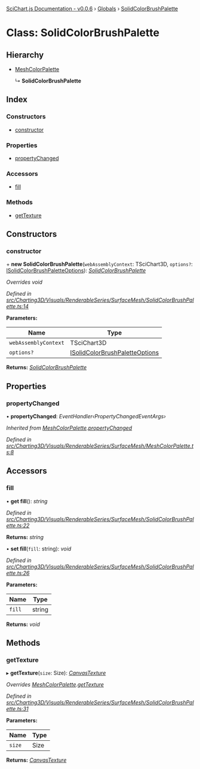 [SciChart.js Documentation - v0.0.6](../README.md) › [Globals](../globals.md) › [SolidColorBrushPalette](solidcolorbrushpalette.md)

# Class: SolidColorBrushPalette

## Hierarchy

* [MeshColorPalette](meshcolorpalette.md)

  ↳ **SolidColorBrushPalette**

## Index

### Constructors

* [constructor](solidcolorbrushpalette.md#constructor)

### Properties

* [propertyChanged](solidcolorbrushpalette.md#propertychanged)

### Accessors

* [fill](solidcolorbrushpalette.md#fill)

### Methods

* [getTexture](solidcolorbrushpalette.md#gettexture)

## Constructors

###  constructor

\+ **new SolidColorBrushPalette**(`webAssemblyContext`: TSciChart3D, `options?`: [ISolidColorBrushPaletteOptions](../interfaces/isolidcolorbrushpaletteoptions.md)): *[SolidColorBrushPalette](solidcolorbrushpalette.md)*

*Overrides void*

*Defined in [src/Charting3D/Visuals/RenderableSeries/SurfaceMesh/SolidColorBrushPalette.ts:14](https://github.com/ABTSoftware/SciChart.Dev/blob/272ab7fc7f/Web/src/SciChart/src/Charting3D/Visuals/RenderableSeries/SurfaceMesh/SolidColorBrushPalette.ts#L14)*

**Parameters:**

Name | Type |
------ | ------ |
`webAssemblyContext` | TSciChart3D |
`options?` | [ISolidColorBrushPaletteOptions](../interfaces/isolidcolorbrushpaletteoptions.md) |

**Returns:** *[SolidColorBrushPalette](solidcolorbrushpalette.md)*

## Properties

###  propertyChanged

• **propertyChanged**: *EventHandler‹PropertyChangedEventArgs›*

*Inherited from [MeshColorPalette](meshcolorpalette.md).[propertyChanged](meshcolorpalette.md#propertychanged)*

*Defined in [src/Charting3D/Visuals/RenderableSeries/SurfaceMesh/MeshColorPalette.ts:8](https://github.com/ABTSoftware/SciChart.Dev/blob/272ab7fc7f/Web/src/SciChart/src/Charting3D/Visuals/RenderableSeries/SurfaceMesh/MeshColorPalette.ts#L8)*

## Accessors

###  fill

• **get fill**(): *string*

*Defined in [src/Charting3D/Visuals/RenderableSeries/SurfaceMesh/SolidColorBrushPalette.ts:22](https://github.com/ABTSoftware/SciChart.Dev/blob/272ab7fc7f/Web/src/SciChart/src/Charting3D/Visuals/RenderableSeries/SurfaceMesh/SolidColorBrushPalette.ts#L22)*

**Returns:** *string*

• **set fill**(`fill`: string): *void*

*Defined in [src/Charting3D/Visuals/RenderableSeries/SurfaceMesh/SolidColorBrushPalette.ts:26](https://github.com/ABTSoftware/SciChart.Dev/blob/272ab7fc7f/Web/src/SciChart/src/Charting3D/Visuals/RenderableSeries/SurfaceMesh/SolidColorBrushPalette.ts#L26)*

**Parameters:**

Name | Type |
------ | ------ |
`fill` | string |

**Returns:** *void*

## Methods

###  getTexture

▸ **getTexture**(`size`: Size): *[CanvasTexture](canvastexture.md)*

*Overrides [MeshColorPalette](meshcolorpalette.md).[getTexture](meshcolorpalette.md#abstract-gettexture)*

*Defined in [src/Charting3D/Visuals/RenderableSeries/SurfaceMesh/SolidColorBrushPalette.ts:31](https://github.com/ABTSoftware/SciChart.Dev/blob/272ab7fc7f/Web/src/SciChart/src/Charting3D/Visuals/RenderableSeries/SurfaceMesh/SolidColorBrushPalette.ts#L31)*

**Parameters:**

Name | Type |
------ | ------ |
`size` | Size |

**Returns:** *[CanvasTexture](canvastexture.md)*
